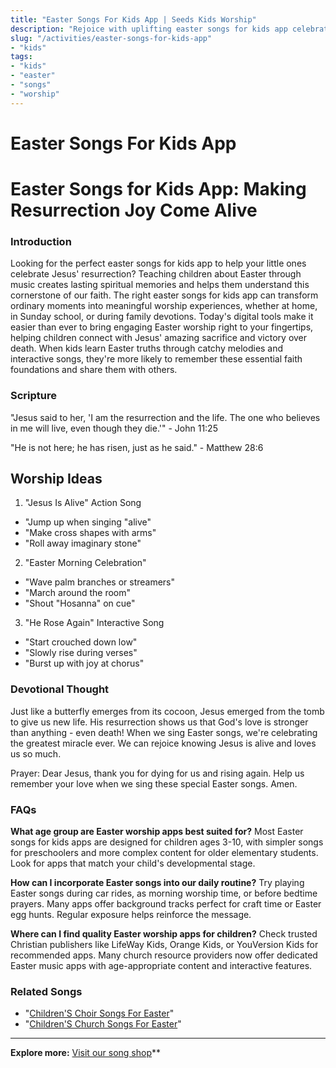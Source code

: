 ```yaml
---
title: "Easter Songs For Kids App | Seeds Kids Worship"
description: "Rejoice with uplifting easter songs for kids app celebrating Jesus' resurrection. Easter worship resources for kids and Sunday school."
slug: "/activities/easter-songs-for-kids-app"
- "kids"
tags:
- "kids"
- "easter"
- "songs"
- "worship"
---
```


# Easter Songs For Kids App

# Easter Songs for Kids App: Making Resurrection Joy Come Alive

### Introduction
Looking for the perfect easter songs for kids app to help your little ones celebrate Jesus' resurrection? Teaching children about Easter through music creates lasting spiritual memories and helps them understand this cornerstone of our faith. The right easter songs for kids app can transform ordinary moments into meaningful worship experiences, whether at home, in Sunday school, or during family devotions. Today's digital tools make it easier than ever to bring engaging Easter worship right to your fingertips, helping children connect with Jesus' amazing sacrifice and victory over death. When kids learn Easter truths through catchy melodies and interactive songs, they're more likely to remember these essential faith foundations and share them with others.

### Scripture
"Jesus said to her, 'I am the resurrection and the life. The one who believes in me will live, even though they die.'" - John 11:25

"He is not here; he has risen, just as he said." - Matthew 28:6

## Worship Ideas
1. "Jesus Is Alive" Action Song
- "Jump up when singing "alive"
- "Make cross shapes with arms"
- "Roll away imaginary stone"

2. "Easter Morning Celebration"
- "Wave palm branches or streamers"
- "March around the room"
- "Shout "Hosanna" on cue"

3. "He Rose Again" Interactive Song
- "Start crouched down low"
- "Slowly rise during verses"
- "Burst up with joy at chorus"

### Devotional Thought
Just like a butterfly emerges from its cocoon, Jesus emerged from the tomb to give us new life. His resurrection shows us that God's love is stronger than anything - even death! When we sing Easter songs, we're celebrating the greatest miracle ever. We can rejoice knowing Jesus is alive and loves us so much.

Prayer: Dear Jesus, thank you for dying for us and rising again. Help us remember your love when we sing these special Easter songs. Amen.

### FAQs
**What age group are Easter worship apps best suited for?**
Most Easter songs for kids apps are designed for children ages 3-10, with simpler songs for preschoolers and more complex content for older elementary students. Look for apps that match your child's developmental stage.

**How can I incorporate Easter songs into our daily routine?**
Try playing Easter songs during car rides, as morning worship time, or before bedtime prayers. Many apps offer background tracks perfect for craft time or Easter egg hunts. Regular exposure helps reinforce the message.

**Where can I find quality Easter worship apps for children?**
Check trusted Christian publishers like LifeWay Kids, Orange Kids, or YouVersion Kids for recommended apps. Many church resource providers now offer dedicated Easter music apps with age-appropriate content and interactive features.

### Related Songs

- "[Children'S Choir Songs For Easter](/activities/children-s-choir-songs-for-easter/)"
- "[Children'S Church Songs For Easter](/activities/children-s-church-songs-for-easter/)"

---

**Explore more:** [Visit our song shop](https://seedskidsworship.com/shop)**

<!-- Schema Markup -->
<script type="application/ld+json">
{
  "@context": "https://schema.org",
  "@type": "MusicRecording",
  "name": "Easter Songs For Kids App",
  "byArtist": {
    "@type": "MusicGroup",
    "name": "Seeds Kids Worship"
  },
  "isFamilyFriendly": true,
  "url": "https://seedskidsworship.com/activities/easter-songs-for-kids-app/"
}
</script>